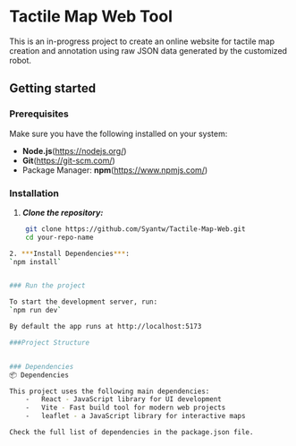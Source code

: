 # Tactile Map Web Tool

This is an in-progress project to create an online website for tactile map creation and annotation using raw JSON data generated by the customized robot.

## Getting started

### Prerequisites

Make sure you have the following installed on your system:

- **Node.js**(https://nodejs.org/)
- **Git**(https://git-scm.com/)
- Package Manager: **npm**(https://www.npmjs.com/)

### Installation

1. **_Clone the repository:_**

```sh
    git clone https://github.com/Syantw/Tactile-Map-Web.git
    cd your-repo-name

2. ***Install Dependencies***:
`npm install`


### Run the project

To start the development server, run:
`npm run dev`

By default the app runs at http://localhost:5173

###Project Structure


### Dependencies
📦 Dependencies

This project uses the following main dependencies:
	-	React - JavaScript library for UI development
	-	Vite - Fast build tool for modern web projects
    -   leaflet - a JavaScript library for interactive maps

Check the full list of dependencies in the package.json file.


```
